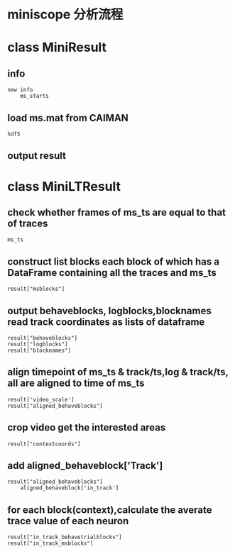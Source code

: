 # miniscope 分析流程
# class MiniResult

## info
	new info
		ms_starts
## load ms.mat from CAIMAN
	hdf5

## output result


# class MiniLTResult
## check whether frames of ms_ts are equal to that of traces
	ms_ts
## construct list blocks each block of which has a DataFrame containing all the traces and ms_ts
	result["msblocks"]
##  output behaveblocks, logblocks,blocknames read track coordinates as lists of dataframe
	result["behaveblocks"]
	result["logblocks"]
	result["blocknames"]
## align timepoint of ms_ts & track/ts,log & track/ts, all are aligned to time of ms_ts
	result['video_scale']
	result["aligned_behaveblocks"]
## crop video get the interested areas
	result["contextcoords"]
## add aligned_behaveblock['Track']    
	result["aligned_behaveblocks"] 
		aligned_behaveblock['in_track']
## for each block(context),calculate the averate trace value of each neuron
	result["in_track_behavetrialblocks"]
	result["in_track_msblocks"]

